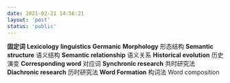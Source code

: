 ```yaml
---
date: 2021-02-21 14:56:21
layout: 'post'
status: 'public'
---
```


**固定词**
**Lexicology**
**linguistics**
**Germanic**
**Morphology**        形态结构
**Semantic structure**        语义结构
**Semantic relationship**        语义关系
**Historical evolution**        历史演变
**Corresponding word**        对应词
**Synchronic research**        共时研究法
**Diachronic research**        历时研究法
**Word Formation**        构词法
Word composition

